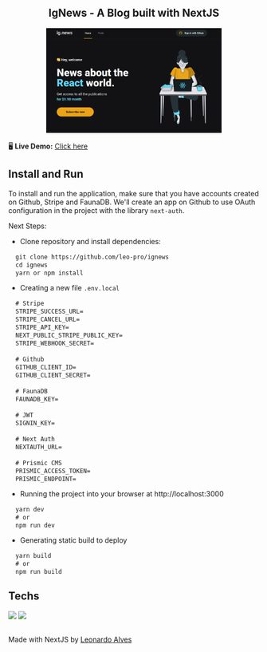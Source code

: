 <h2 align="center">
  IgNews - A Blog built with NextJS
</h2>

<p align="center">
<img src="https://raw.githubusercontent.com/leo-pro/ignews/main/public/images/demo.png" width="70%">
</p>

<p>🖥️ <b>Live Demo:</b> <a href="https://boilerplate-nextjs-styled-components.vercel.app/" target="_blank">Click here</a></p>

## Install and Run

To install and run the application, make sure that you have accounts created on Github, Stripe and FaunaDB. We'll create an app on Github to use OAuth configuration in the project with the library <code>next-auth</code>.

Next Steps:

- Clone repository and install dependencies:

```
  git clone https://github.com/leo-pro/ignews
  cd ignews
  yarn or npm install
```
- Creating a new file <code>.env.local</code>

```
  # Stripe
  STRIPE_SUCCESS_URL=
  STRIPE_CANCEL_URL=
  STRIPE_API_KEY=
  NEXT_PUBLIC_STRIPE_PUBLIC_KEY=
  STRIPE_WEBHOOK_SECRET=

  # Github
  GITHUB_CLIENT_ID=
  GITHUB_CLIENT_SECRET=

  # FaunaDB
  FAUNADB_KEY=

  # JWT
  SIGNIN_KEY=

  # Next Auth
  NEXTAUTH_URL=

  # Prismic CMS
  PRISMIC_ACCESS_TOKEN=
  PRISMIC_ENDPOINT=
```


- Running the project into your browser at http://localhost:3000

```
  yarn dev
  # or
  npm run dev
```

- Generating static build to deploy

```
  yarn build
  # or
  npm run build
```

## Techs

<p>
  <img src="https://img.shields.io/badge/next.js-000000?style=for-the-badge&logo=next.js&logoColor=white">
  <img src="https://img.shields.io/badge/TypeScript-007ACC?style=for-the-badge&logo=typescript&logoColor=white">
</p>

##

Made with NextJS by [Leonardo Alves](https://www.linkedin.com/in/leonardoalvess/)

